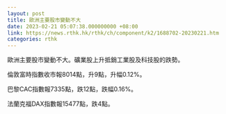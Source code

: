 ```yaml
---
layout: post
title: 歐洲主要股市變動不大
date: 2023-02-21 05:07:38.000000000 +08:00
link: https://news.rthk.hk/rthk/ch/component/k2/1688702-20230221.htm
categories: rthk
---
```


歐洲主要股市變動不大。礦業股上升抵銷工業股及科技股的跌勢。

倫敦富時指數收市報8014點，升9點，升幅0.12%。

巴黎CAC指數報7335點，跌12點，跌幅0.16%。

法蘭克福DAX指數報15477點，跌4點。
